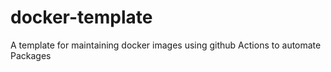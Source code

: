 # docker-template
A template for maintaining docker images using github Actions to automate Packages
